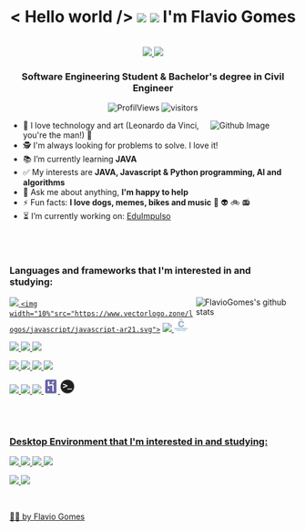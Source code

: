 <h1 align="center">< Hello world /> 
                   <img src="https://github.com/rajput2107/rajput2107/blob/master/Assets/Earth.gif" width="24px">
                   <img src="https://raw.githubusercontent.com/iampavangandhi/iampavangandhi/master/gifs/Hi.gif" width="30px"> I'm Flavio Gomes</h1>
 <p align="center"><br/>

  <a href="https://www.linkedin.com/in/flaviogomesbr/"  target="_blank">
    <img src="https://img.shields.io/badge/-LinkedIn-blue?style=flat&logo=Linkedin&logoColor=white">
  </a>

  <a href="mailto:flaviogonasc@gmail.com" target="_blank">
    <img src="https://img.shields.io/badge/-Gmail-c14438?style=flat&logo=Gmail&logoColor=white">
  </a>

</p>

<h3 align="center">Software Engineering Student & Bachelor's degree in Civil Engineer </h3>

<p align="center">
  <img alt="ProfilViews" src="https://views.whatilearened.today/views/github/flaviogomesbr/flaviogomesbr.svg" />
  <img alt="visitors" src="https://visitor-badge.glitch.me/badge?page_id=flaviogomesbr.flaviogomesbr" />
</p>

<img width="30%" align="right" alt="Github Image" src="https://media.giphy.com/media/fwbZnTftCXVocKzfxR/giphy.gif"/>

- 🤖 I love technology and art (Leonardo da Vinci, you're the man!) 🎨
- 🕵️‍ I'm always looking for problems to solve. I love it!
- 📚 I’m currently learning **JAVA**
- ✅ My interests are **JAVA, Javascript & Python programming, AI and algorithms**
- 💬 Ask me about anything, **I'm happy to help**
- ⚡ Fun facts: **I love dogs, memes, bikes and music** 🐶 👽 🚲 📻 
- ⏳ I’m currently working on: <a href="https://eduimpulso.herokuapp.com" target="_blank">EduImpulso </a>

<br/>
<br/>

<h3>Languages and frameworks that I'm interested in and studying:</h3> 

<p>

  <a href="https://github.com/flaviogomesbr/github-readme-stats">
  <img width="35%" align="right" alt="FlavioGomes's github stats" src="https://github-readme-stats.vercel.app/api/top-langs/?username=flaviogomesbr&count_private=true&theme=dracula">
  </a>

  
  
  
  <code><a href="https://www.java.com/en/" target="_blank"><img width="10%" src="https://www.vectorlogo.zone/logos/java/java-ar21.svg"></code>
  <code><a href="https://www.javascript.com/" target="_blank"><img width="10%"src="https://www.vectorlogo.zone/logos/javascript/javascript-ar21.svg"></code>
  <code><a href="https://www.python.org/" target="_blank"><img width="5%"  src="https://www.vectorlogo.zone/logos/python/python-icon.svg"></code>
  <code><img width="5%" href="https://pt.wikipedia.org/wiki/C_(linguagem_de_programa%C3%A7%C3%A3o)"                 src="https://raw.githubusercontent.com/github/explore/80688e429a7d4ef2fca1e82350fe8e3517d3494d/topics/c/c.png"></code>
  <br />

  <code><img width="10%" href="https://www.php.net/" src="https://www.vectorlogo.zone/logos/php/php-horizontal.svg"></code>
  <code><img width="10%" href="https://www.mysql.com/" src="https://www.vectorlogo.zone/logos/mysql/mysql-ar21.svg"></code>
  <code><img width="5%" href="https://nodejs.org/en/" src="https://www.vectorlogo.zone/logos/nodejs/nodejs-icon.svg"></code>
  <br />

  <code><img width="10%" href="https://pt-br.reactjs.org/" src="https://www.vectorlogo.zone/logos/reactjs/reactjs-ar21.svg"></code>
  <code><img width="5%" href="https://www.w3schools.com/html/default.asp" src="https://www.vectorlogo.zone/logos/w3_html5/w3_html5-icon.svg"></code>
  <code><img width="10%" href="https://www.w3schools.com/css/css_website_layout.asp" src="https://www.vectorlogo.zone/logos/netlifyapp_watercss/netlifyapp_watercss-ar21.svg"></code>
  <code><img width="10%" href="https://getbootstrap.com/" src="https://www.vectorlogo.zone/logos/getbootstrap/getbootstrap-ar21.svg"></code>
  <br />

  <code><img width="5%" href="https://git-scm.com/" src="https://www.vectorlogo.zone/logos/git-scm/git-scm-icon.svg"></code>
  <code><img width="5%" href="https://github.com/" src="https://www.vectorlogo.zone/logos/github/github-icon.svg"></code>
  <code><img width="5%" href="https://aws.amazon.com/" src="https://images.ctfassets.net/lpjm8d10rkpy/6GIrtBy1QABNIFNcnyKxo1/8e651d482fe0e350280991535b171582/aws.svg"></code>
  <code><img width="5%" href="https://www.heroku.com/" src="https://raw.githubusercontent.com/devicons/devicon/master/icons/heroku/heroku-plain.svg"></code>
  <code><img width="5%" href="https://www.vim.org/" src="https://raw.githubusercontent.com/github/explore/80688e429a7d4ef2fca1e82350fe8e3517d3494d/topics/terminal/terminal.png"></code>
  
  
  
  <br />
  <br />
</p>

<h3>Desktop Environment that I'm interested in and studying:</h3>
<p align="left">
  <code><img width="10%" href="https://code.visualstudio.com/" src="https://www.vectorlogo.zone/logos/visualstudio_code/visualstudio_code-ar21.svg"></code>
  <code><img width="10%" href="https://ubuntu.com/" src="https://www.vectorlogo.zone/logos/ubuntu/ubuntu-ar21.svg"></code>
  <code><img width="10%" href="https://www.linux.org/" src="https://www.vectorlogo.zone/logos/linux/linux-ar21.svg"></code>
  <code><img width="10%" href="https://www.microsoft.com/" src="https://www.vectorlogo.zone/logos/microsoft/microsoft-ar21.svg"></code>
  <br />
  
  <code><img width="10%" href="https://discord.com/" src="https://www.vectorlogo.zone/logos/discordapp/discordapp-ar21.svg"></code>
  <code><img width="5%" href="https://slack.com/intl/pt-br/" src="https://www.vectorlogo.zone/logos/slack/slack-icon.svg"></code>
</p>

<br/>

<p align="center">

👨‍🚀 by [Flavio Gomes](https://github.com/flaviogomesbr)

</p>
